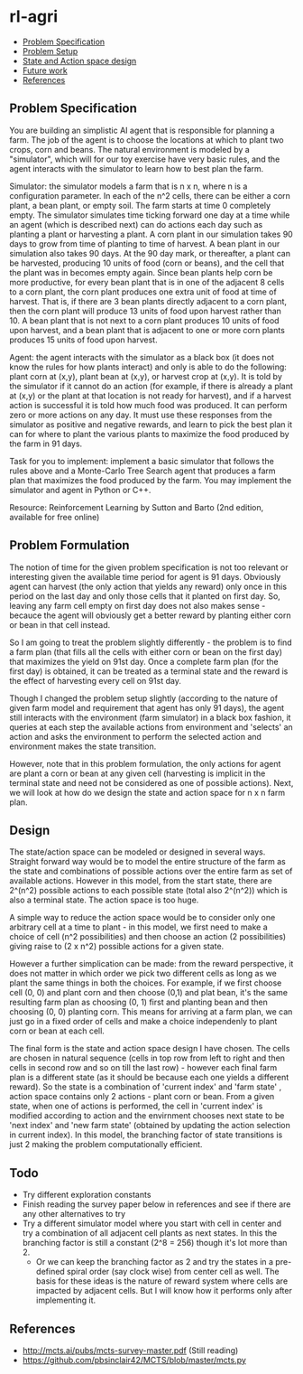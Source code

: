 # rl-agri

- [Problem Specification](#problem-specification)
- [Problem Setup](#problem-formulation)
- [State and Action space design](#design)
- [Future work](#todo)
- [References](#references)

## Problem Specification
You are building an simplistic AI agent that is responsible for planning a farm.  The job of the agent is to choose the locations at which to plant two crops, corn and beans.  The natural environment is modeled by a "simulator", which will for our toy exercise have very basic rules, and the agent interacts with the simulator to learn how to best plan the farm.

Simulator: the simulator models a farm that is n x n, where n is a configuration parameter.  In each of the n^2 cells, there can be either a corn plant, a bean plant, or empty soil.  The farm starts at time 0 completely empty.  The simulator simulates time ticking forward one day at a time while an agent (which is described next) can do actions each day such as planting a plant or harvesting a plant.  A corn plant in our simulation takes 90 days to grow from time of planting to time of harvest.  A bean plant in our simulation also takes 90 days.  At the 90 day mark, or thereafter, a plant can be harvested, producing 10 units of food (corn or beans), and the cell that the plant was in becomes empty again.  Since bean plants help corn be more productive, for every bean plant that is in one of the adjacent 8 cells to a corn plant, the corn plant produces one extra unit of food at time of harvest.  That is, if there are 3 bean plants directly adjacent to a corn plant, then the corn plant will produce 13 units of food upon harvest rather than 10.  A bean plant that is not next to a corn plant produces 10 units of food upon harvest, and a bean plant that is adjacent to one or more corn plants produces 15 units of food upon harvest.

Agent: the agent interacts with the simulator as a black box (it does not know the rules for how plants interact) and only is able to do the following: plant corn at (x,y), plant bean at (x,y), or harvest crop at (x,y).  It is told by the simulator if it cannot do an action (for example, if there is already a plant at (x,y) or the plant at that location is not ready for harvest), and if a harvest action is successful it is told how much food was produced.  It can perform zero or more actions on any day.  It must use these responses from the simulator as positive and negative rewards, and learn to pick the best plan it can for where to plant the various plants to maximize the food produced by the farm in 91 days.

Task for you to implement: implement a basic simulator that follows the rules above and a Monte-Carlo Tree Search agent that produces a farm plan that maximizes the food produced by the farm.  You may implement the simulator and agent in Python or C++.

Resource: Reinforcement Learning by Sutton and Barto (2nd edition, available for free online)

## Problem Formulation
The notion of time for the given problem specification is not too relevant or interesting given the available time period for agent is 91 days. Obviously agent can harvest (the only action that yields any reward) only once in this period on the last day and only those cells that it planted on first day. So, leaving any farm cell empty on first day does not also makes sense - becauce the agent will obviously get a better reward by planting either corn or bean in that cell instead.

So I am going to treat the problem slightly differently - the problem is to find a farm plan (that fills all the cells with either corn or bean on the first day) that maximizes the yield on 91st day. Once a complete farm plan (for the first day) is obtained, it can be treated as a terminal state and the reward is the effect of harvesting every cell on 91st day.

Though I changed the problem setup slightly (according to the nature of given farm model and requirement that agent has only 91 days), the agent still interacts with the environment (farm simulator) in a black box fashion, it queries at each step the available actions from environment and 'selects' an action and asks the environment to perform the selected action and environment makes the state transition.

However, note that in this problem formulation, the only actions for agent are plant a corn or bean at any given cell (harvesting is implicit in the terminal state and need not be considered as one of possible actions). Next, we will look at how do we design the state and action space for n x n farm plan.

## Design
The state/action space can be modeled or designed in several ways. Straight forward way would be to model the entire structure of the farm as the state and combinations of possible actions over the entire farm as set of available actions. However in this model, from the start state, there are 2^(n^2) possible actions to each possible state (total also 2^(n^2)) which is also a terminal state. The action space is too huge.

A simple way to reduce the action space would be to consider only one arbitrary cell at a time to plant - in this model, we first need to make a choice of cell (n^2 possibilities) and then choose an action (2 possibilities) giving raise to (2 x n^2) possible actions for a given state.

However a further simplication can be made: from the reward perspective, it does not matter in which order we pick two different cells as long as we plant the same things in both the choices. For example, if we first choose cell (0, 0) and plant corn and then choose (0,1) and plat bean, it's the same resulting farm plan as choosing (0, 1) first and planting bean and then choosing (0, 0)  planting corn. This means for arriving at a farm plan, we can just go in a fixed order of cells and make a choice independenly to plant corn or bean at each cell. 

The final form is the state and action space design I have chosen. The cells are chosen in natural sequence (cells in top row from left to right and then cells in second row and so on till the last row) - however each final farm plan is a different state (as it should be because each one yields a different reward). So the state is a combination of 'current index' and 'farm state' , action space contains only 2 actions - plant corn or bean. From a given state, when one of actions is performed, the cell in 'current index' is modified according to action and the envirnment chooses next state to be 'next index' and 'new farm state' (obtained by updating the action selection in current index). In this model, the branching factor of state transitions is just 2 making the problem computationally efficient.

## Todo
- Try different exploration constants
- Finish reading the survey paper below in references and see if there are any other alternatives to try
- Try a different simulator model where you start with cell in center and try a combination of all adjacent cell plants as next states. In this the branching factor is still a constant (2^8 = 256) though it's lot more than 2.
  - Or we can keep the branching factor as 2 and try the states in a pre-defined spiral order (say clock wise) from center cell as well. The basis for these ideas is the nature of reward system where cells are impacted by adjacent cells. But I will know how it performs only after implementing it. 

## References
- http://mcts.ai/pubs/mcts-survey-master.pdf (Still reading)
- https://github.com/pbsinclair42/MCTS/blob/master/mcts.py
